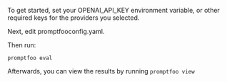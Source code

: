 To get started, set your OPENAI_API_KEY environment variable, or other required keys for the providers you selected.

Next, edit promptfooconfig.yaml.

Then run:
```
promptfoo eval
```

Afterwards, you can view the results by running `promptfoo view`

